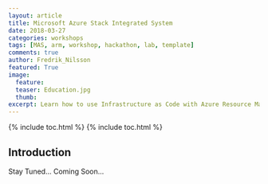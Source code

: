 ```yaml
---
layout: article
title: Microsoft Azure Stack Integrated System
date: 2018-03-27
categories: workshops
tags: [MAS, arm, workshop, hackathon, lab, template]
comments: true
author: Fredrik_Nilsson
featured: True
image:
  feature: 
  teaser: Education.jpg
  thumb: 
excerpt: Learn how to use Infrastructure as Code with Azure Resource Manager template deployments.
---
```

{% include toc.html %}
{% include toc.html %}

## Introduction

Stay Tuned... Coming Soon...
